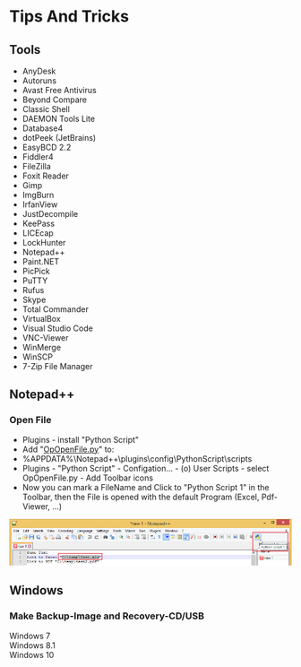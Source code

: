 # Tips And Tricks

## Tools
* AnyDesk
* Autoruns
* Avast Free Antivirus
* Beyond Compare
* Classic Shell
* DAEMON Tools Lite
* Database4
* dotPeek (JetBrains)
* EasyBCD 2.2
* Fiddler4
* FileZilla
* Foxit Reader
* Gimp
* ImgBurn
* IrfanView
* JustDecompile
* KeePass
* LICEcap
* LockHunter
* Notepad++
* Paint.NET
* PicPick
* PuTTY
* Rufus
* Skype
* Total Commander
* VirtualBox
* Visual Studio Code
* VNC-Viewer
* WinMerge
* WinSCP
* 7-Zip File Manager

## Notepad++

### Open File
* Plugins - install "Python Script"
* Add "[OpOpenFile.py](src/Notepad++/Python_Script/OpOpenFile.py)" to:
* %APPDATA%\Notepad++\plugins\config\PythonScript\scripts
* Plugins - "Python Script" - Configation... - (o) User Scripts - select OpOpenFile.py - Add Toolbar icons
* Now you can mark a FileName and Click to "Python Script 1" in the Toolbar, then the File is opened with the default Program (Excel, Pdf-Viewer, ...)

![](src/Notepad++/Python_Script/img/Bild_20211218_191026_001.png)

## Windows
### Make Backup-Image and Recovery-CD/USB
Windows 7  
Windows 8.1  
Windows 10
